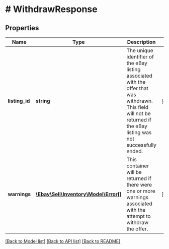 # # WithdrawResponse

## Properties

Name | Type | Description | Notes
------------ | ------------- | ------------- | -------------
**listing_id** | **string** | The unique identifier of the eBay listing associated with the offer that was withdrawn. This field will not be returned if the eBay listing was not successfully ended. | [optional]
**warnings** | [**\Ebay\Sell\Inventory\Model\Error[]**](Error.md) | This container will be returned if there were one or more warnings associated with the attempt to withdraw the offer. | [optional]

[[Back to Model list]](../../README.md#models) [[Back to API list]](../../README.md#endpoints) [[Back to README]](../../README.md)
